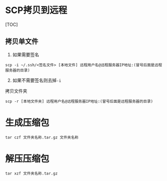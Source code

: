 # SCP拷贝到远程

[TOC]

## 拷贝单文件

1. 如果需要签名

```
scp -i ~/.ssh/<签名文件> [本地文件] 远程用户名@远程服务器IP地址:(冒号后面是远程服务器的目录)
```

2. 如果不需要签名则去掉`-i`



拷贝文件夹

```
scp -r [本地文件夹] 远程用户名@远程服务器IP地址:(冒号后面是远程服务器的目录)
```







# 生成压缩包

```
tar czf 文件夹名称.tar.gz 文件夹名称
```



# 解压压缩包

```
tar xzf 文件夹名称.tar.gz
```

